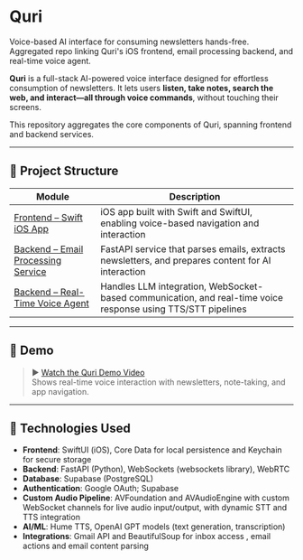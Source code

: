 # Quri
Voice-based AI interface for consuming newsletters hands-free. Aggregated repo linking Quri's iOS frontend, email processing backend, and real-time voice agent.


**Quri** is a full-stack AI-powered voice interface designed for effortless consumption of newsletters. It lets users **listen, take notes, search the web, and interact—all through voice commands**, without touching their screens.

This repository aggregates the core components of Quri, spanning frontend and backend services.

---

## 🔗 Project Structure

| Module | Description |
|--------|-------------|
| [Frontend – Swift iOS App](https://github.com/Vikhyat05/QuriIOS-Frontend) | iOS app built with Swift and SwiftUI, enabling voice-based navigation and interaction |
| [Backend – Email Processing Service](https://github.com/yourusername/quri-email-backend) | FastAPI service that parses emails, extracts newsletters, and prepares content for AI interaction |
| [Backend – Real-Time Voice Agent](https://github.com/Vikhyat05/QuriEmailProcessing-Backend) | Handles LLM integration, WebSocket-based communication, and real-time voice response using TTS/STT pipelines | AI Memory Managment 

---

## 🎥 Demo

> ▶️ [Watch the Quri Demo Video](https://youtu.be/VoiCGiHXJsw)  
Shows real-time voice interaction with newsletters, note-taking, and app navigation.

---

## 🚀 Technologies Used

- **Frontend**: SwiftUI (iOS), Core Data for local persistence and Keychain for secure storage
- **Backend**: FastAPI (Python), WebSockets (websockets library), WebRTC
- **Database**: Supabase (PostgreSQL)
- **Authentication**: Google OAuth; Supabase
- **Custom Audio Pipeline**: AVFoundation and AVAudioEngine with custom WebSocket channels for live audio input/output, with dynamic STT and TTS integration
- **AI/ML**: Hume TTS, OpenAI GPT models (text generation, transcription)
- **Integrations**: Gmail API and BeautifulSoup for inbox access , email actions and email content parsing

